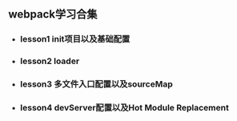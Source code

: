 <!--
 * @Descripttion: 
 * @Author: Zhu Hai Hua
 * @Date: 2020-03-01 23:22:05
 * @LastEditTime: 2020-03-02 16:06:56
 -->
## webpack学习合集
* ### lesson1 init项目以及基础配置
* ### lesson2 loader
* ### lesson3 多文件入口配置以及sourceMap
* ### lesson4 devServer配置以及Hot Module Replacement